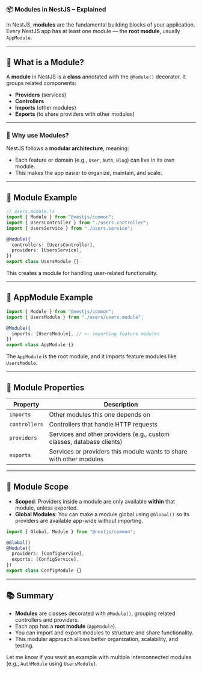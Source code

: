 ### 📦 Modules in NestJS – Explained

In NestJS, **modules** are the fundamental building blocks of your application. Every NestJS app has at least one module — the **root module**, usually `AppModule`.

---

## 🧱 What is a Module?

A **module** in NestJS is a **class** annotated with the `@Module()` decorator. It groups related components:

- **Providers** (services)
- **Controllers**
- **Imports** (other modules)
- **Exports** (to share providers with other modules)

---

### 🧭 Why use Modules?

NestJS follows a **modular architecture**, meaning:

- Each feature or domain (e.g., `User`, `Auth`, `Blog`) can live in its own module.
- This makes the app easier to organize, maintain, and scale.

---

## 🔧 Module Example

```ts
// users.module.ts
import { Module } from "@nestjs/common";
import { UsersController } from "./users.controller";
import { UsersService } from "./users.service";

@Module({
  controllers: [UsersController],
  providers: [UsersService],
})
export class UsersModule {}
```

This creates a module for handling user-related functionality.

---

## 🧩 AppModule Example

```ts
import { Module } from "@nestjs/common";
import { UsersModule } from "./users/users.module";

@Module({
  imports: [UsersModule], // <- importing feature modules
})
export class AppModule {}
```

The `AppModule` is the root module, and it imports feature modules like `UsersModule`.

---

## 🔁 Module Properties

| Property      | Description                                                           |
| ------------- | --------------------------------------------------------------------- |
| `imports`     | Other modules this one depends on                                     |
| `controllers` | Controllers that handle HTTP requests                                 |
| `providers`   | Services and other providers (e.g., custom classes, database clients) |
| `exports`     | Services or providers this module wants to share with other modules   |

---

## 🧠 Module Scope

- **Scoped**: Providers inside a module are only available **within** that module, unless exported.
- **Global Modules**: You can make a module global using `@Global()` so its providers are available app-wide without importing.

```ts
import { Global, Module } from "@nestjs/common";

@Global()
@Module({
  providers: [ConfigService],
  exports: [ConfigService],
})
export class ConfigModule {}
```

---

## 📚 Summary

- **Modules** are classes decorated with `@Module()`, grouping related controllers and providers.
- Each app has a **root module** (`AppModule`).
- You can import and export modules to structure and share functionality.
- This modular approach allows better organization, scalability, and testing.

Let me know if you want an example with multiple interconnected modules (e.g., `AuthModule` using `UsersModule`).
